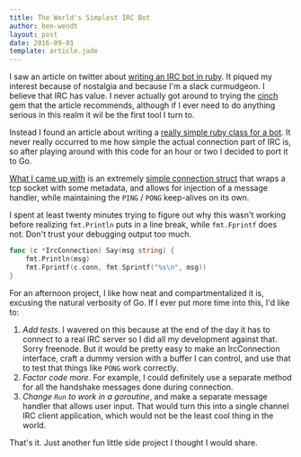 ```yaml
---
title: The World's Simplest IRC Bot
author: ben-wendt
layout: post
date: 2016-09-01
template: article.jade
---
```


I saw an article on twitter about [writing an IRC bot in ruby](https://blog.openshift.com/running-irc-bot-ruby-openshift-v3/). It piqued
my interest because of nostalgia and because I'm a slack curmudgeon. I 
believe that IRC has value. I never actually got around to trying the 
[cinch](https://github.com/cinchrb/cinch) gem that the article recommends, although if I ever need
to do anything serious in this realm it wil be the first  tool I turn to.

<span class="more"></span>

Instead I found an article about writing a [really simple ruby class for a
bot](http://kevin.glowacz.info/2009/03/simple-irc-bot-in-ruby.html). It never really
occurred to me how simple the actual connection part of IRC is, so after playing 
around with this code for an hour or two I decided to port it to Go.

[What I came up with](https://github.com/rbwendt/an-irc-bot) is an extremely [simple
connection struct](https://github.com/rbwendt/an-irc-bot/blob/master/irc_connection/irc_connection.go)
that wraps a tcp socket with some metadata, and allows for injection of a message handler, while maintaining
the `PING` / `PONG` keep-alives on its own.

I spent at least twenty minutes trying to figure out why this wasn't working before
realizing `fmt.Println` puts in a line break, while `fmt.Fprintf` does not. Don't trust
your debugging output too much.

```go
func (c *IrcConnection) Say(msg string) {
	fmt.Println(msg)
	fmt.Fprintf(c.conn, fmt.Sprintf("%s\n", msg))
}
```

For an afternoon project, I like how neat and compartmentalized it is, excusing the
natural verbosity of Go. If I ever put more time into this, I'd like to:

1. *Add tests*. I wavered on this because at the end of the day it has to connect to a 
  real IRC server so I did all my development against that. Sorry freenode. But it 
  would be pretty easy to make an IrcConnection interface, craft a dummy version with
  a buffer I can control, and use that to test that things like `PONG` work correctly.
2. *Factor code more*. For example, I could definitely use a separate method for all the handshake
  messages done during connection.
3. *Change `Run` to work in a goroutine*, and make a separate message handler that allows
  user input. That would turn this into a single channel IRC client application, which
  would not be the least cool thing in the world.
  
That's it. Just another fun little side project I thought I would share.


